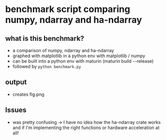 # benchmark script comparing numpy, ndarray and ha-ndarray

## what is this benchmark?
- a comparison of numpy, ndarray and ha-ndarray
- graphed with matplotlib in a python env with matplotlib / numpy
- can be built into a python env with maturin (maturin build --release)
- followed by `python benchmark.py`

## output
- creates fig.png

## Issues
- was pretty confusing -> I have no idea how the ha-ndarray crate works and if I'm implementing the right functions or hardware acceleration at all!

